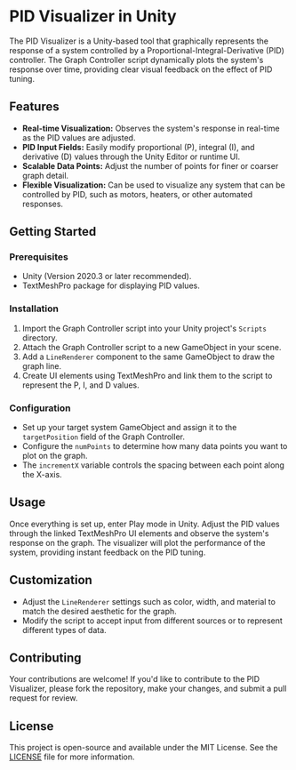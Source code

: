 # PID Visualizer in Unity

The PID Visualizer is a Unity-based tool that graphically represents the response of a system controlled by a Proportional-Integral-Derivative (PID) controller. The Graph Controller script dynamically plots the system's response over time, providing clear visual feedback on the effect of PID tuning.

## Features

- **Real-time Visualization:** Observes the system's response in real-time as the PID values are adjusted.
- **PID Input Fields:** Easily modify proportional (P), integral (I), and derivative (D) values through the Unity Editor or runtime UI.
- **Scalable Data Points:** Adjust the number of points for finer or coarser graph detail.
- **Flexible Visualization:** Can be used to visualize any system that can be controlled by PID, such as motors, heaters, or other automated responses.

## Getting Started

### Prerequisites

- Unity (Version 2020.3 or later recommended).
- TextMeshPro package for displaying PID values.

### Installation

1. Import the Graph Controller script into your Unity project's `Scripts` directory.
2. Attach the Graph Controller script to a new GameObject in your scene.
3. Add a `LineRenderer` component to the same GameObject to draw the graph line.
4. Create UI elements using TextMeshPro and link them to the script to represent the P, I, and D values.

### Configuration

- Set up your target system GameObject and assign it to the `targetPosition` field of the Graph Controller.
- Configure the `numPoints` to determine how many data points you want to plot on the graph.
- The `incrementX` variable controls the spacing between each point along the X-axis.

## Usage

Once everything is set up, enter Play mode in Unity. Adjust the PID values through the linked TextMeshPro UI elements and observe the system's response on the graph. The visualizer will plot the performance of the system, providing instant feedback on the PID tuning.

## Customization

- Adjust the `LineRenderer` settings such as color, width, and material to match the desired aesthetic for the graph.
- Modify the script to accept input from different sources or to represent different types of data.

## Contributing

Your contributions are welcome! If you'd like to contribute to the PID Visualizer, please fork the repository, make your changes, and submit a pull request for review.

## License

This project is open-source and available under the MIT License. See the [LICENSE](LICENSE.md) file for more information.
